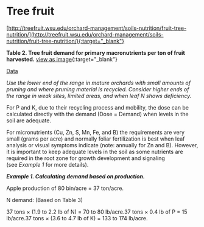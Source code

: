 # Tree fruit

[http://treefruit.wsu.edu/orchard-management/soils-nutrition/fruit-tree-nutrition/](http://treefruit.wsu.edu/orchard-management/soils-nutrition/fruit-tree-nutrition/){:target="_blank"}


**Table 2. Tree fruit demand for primary macronutrients per ton of fruit harvested.** [view as image](http://treefruit.wsu.edu/wp-content/uploads/2020/01/Orchard-Soil-Fertility_Tbl-2.png){:target="_blank"}


[Data](tree_fruit/data.md)

*Use the lower end of the range in mature orchards with small amounts of pruning and where pruning material is recycled. Consider higher ends of the range in weak sites, limited areas, and when leaf N shows deficiency.*

For P and K, due to their recycling process and mobility, the dose can be calculated directly with the demand (Dose = Demand) when levels in the soil are adequate.

For micronutrients (Cu, Zn, S, Mn, Fe, and B) the requirements are very small (grams per acre) and normally foliar fertilization is best when leaf analysis or visual symptoms indicate (note: annually for Zn and B). However, it is important to keep adequate levels in the soil as some nutrients are required in the root zone for growth development and signaling (see *Example 1* for more details).

***Example 1. Calculating demand based on production.***

Apple production of 80 bin/acre = 37 ton/acre.

N demand: (Based on Table 3)

37 tons × (1.9 to 2.2 lb of N) = 70 to 80 lb/acre.37 tons × 0.4 lb of P = 15 lb/acre.37 tons × (3.6 to 4.7 lb of K) = 133 to 174 lb/acre.